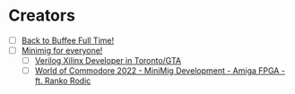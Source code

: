 # Creators 


- [ ] [Back to Buffee Full Time!](https://www.buffee.ca/back-to-fulltime)
- [ ] [Minimig for everyone!](https://www.minimig.ca/index.php/minimig-source-code/)
  - [ ] [Verilog Xilinx Developer in Toronto/GTA](https://www.upwork.com/jobs/~021896980953910674243)
  - [ ] [World of Commodore 2022 - MiniMig Development - Amiga FPGA - ft. Ranko Rodic](https://www.youtube.com/watch?v=686rwv2R5pQ)
